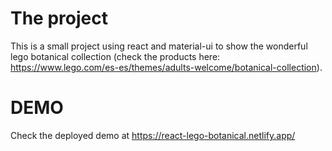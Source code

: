 # The project

This is a small project using react and material-ui to show the wonderful lego botanical collection (check the products here: https://www.lego.com/es-es/themes/adults-welcome/botanical-collection).

# DEMO

Check the deployed demo at https://react-lego-botanical.netlify.app/
